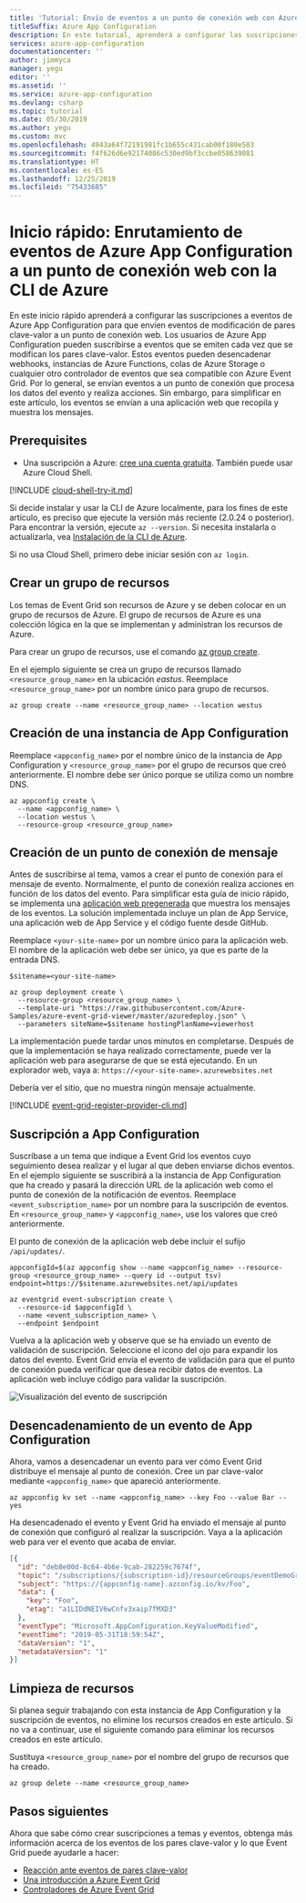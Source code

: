 ```yaml
---
title: 'Tutorial: Envío de eventos a un punto de conexión web con Azure App Configuration'
titleSuffix: Azure App Configuration
description: En este tutorial, aprenderá a configurar las suscripciones a eventos de Azure App Configuration para que envíen eventos de modificación de pares clave-valor a un punto de conexión web.
services: azure-app-configuration
documentationcenter: ''
author: jimmyca
manager: yegu
editor: ''
ms.assetid: ''
ms.service: azure-app-configuration
ms.devlang: csharp
ms.topic: tutorial
ms.date: 05/30/2019
ms.author: yegu
ms.custom: mvc
ms.openlocfilehash: 4943a64f72191981fc1b655c431cab00f180e503
ms.sourcegitcommit: f4f626d6e92174086c530ed9bf3ccbe058639081
ms.translationtype: HT
ms.contentlocale: es-ES
ms.lasthandoff: 12/25/2019
ms.locfileid: "75433685"
---
```

# <a name="quickstart-route-azure-app-configuration-events-to-a-web-endpoint-with-azure-cli"></a>Inicio rápido: Enrutamiento de eventos de Azure App Configuration a un punto de conexión web con la CLI de Azure

En este inicio rápido aprenderá a configurar las suscripciones a eventos de Azure App Configuration para que envíen eventos de modificación de pares clave-valor a un punto de conexión web. Los usuarios de Azure App Configuration pueden suscribirse a eventos que se emiten cada vez que se modifican los pares clave-valor. Estos eventos pueden desencadenar webhooks, instancias de Azure Functions, colas de Azure Storage o cualquier otro controlador de eventos que sea compatible con Azure Event Grid. Por lo general, se envían eventos a un punto de conexión que procesa los datos del evento y realiza acciones. Sin embargo, para simplificar en este artículo, los eventos se envían a una aplicación web que recopila y muestra los mensajes.

## <a name="prerequisites"></a>Prerequisites

- Una suscripción a Azure: [cree una cuenta gratuita](https://azure.microsoft.com/free/). También puede usar Azure Cloud Shell.

[!INCLUDE [cloud-shell-try-it.md](../../includes/cloud-shell-try-it.md)]

Si decide instalar y usar la CLI de Azure localmente, para los fines de este artículo, es preciso que ejecute la versión más reciente (2.0.24 o posterior). Para encontrar la versión, ejecute `az --version`. Si necesita instalarla o actualizarla, vea [Instalación de la CLI de Azure](/cli/azure/install-azure-cli).

Si no usa Cloud Shell, primero debe iniciar sesión con `az login`.

## <a name="create-a-resource-group"></a>Crear un grupo de recursos

Los temas de Event Grid son recursos de Azure y se deben colocar en un grupo de recursos de Azure. El grupo de recursos de Azure es una colección lógica en la que se implementan y administran los recursos de Azure.

Para crear un grupo de recursos, use el comando [az group create](/cli/azure/group). 

En el ejemplo siguiente se crea un grupo de recursos llamado `<resource_group_name>` en la ubicación *eastus*.  Reemplace `<resource_group_name>` por un nombre único para grupo de recursos.

```azurecli-interactive
az group create --name <resource_group_name> --location westus
```

## <a name="create-an-app-configuration"></a>Creación de una instancia de App Configuration

Reemplace `<appconfig_name>` por el nombre único de la instancia de App Configuration y `<resource_group_name>` por el grupo de recursos que creó anteriormente. El nombre debe ser único porque se utiliza como un nombre DNS.

```azurecli-interactive
az appconfig create \
  --name <appconfig_name> \
  --location westus \
  --resource-group <resource_group_name>
```

## <a name="create-a-message-endpoint"></a>Creación de un punto de conexión de mensaje

Antes de suscribirse al tema, vamos a crear el punto de conexión para el mensaje de evento. Normalmente, el punto de conexión realiza acciones en función de los datos del evento. Para simplificar esta guía de inicio rápido, se implementa una [aplicación web pregenerada](https://github.com/Azure-Samples/azure-event-grid-viewer) que muestra los mensajes de los eventos. La solución implementada incluye un plan de App Service, una aplicación web de App Service y el código fuente desde GitHub.

Reemplace `<your-site-name>` por un nombre único para la aplicación web. El nombre de la aplicación web debe ser único, ya que es parte de la entrada DNS.

```azurecli-interactive
$sitename=<your-site-name>

az group deployment create \
  --resource-group <resource_group_name> \
  --template-uri "https://raw.githubusercontent.com/Azure-Samples/azure-event-grid-viewer/master/azuredeploy.json" \
  --parameters siteName=$sitename hostingPlanName=viewerhost
```

La implementación puede tardar unos minutos en completarse. Después de que la implementación se haya realizado correctamente, puede ver la aplicación web para asegurarse de que se está ejecutando. En un explorador web, vaya a: `https://<your-site-name>.azurewebsites.net`

Debería ver el sitio, que no muestra ningún mensaje actualmente.

[!INCLUDE [event-grid-register-provider-cli.md](../../includes/event-grid-register-provider-cli.md)]

## <a name="subscribe-to-your-app-configuration"></a>Suscripción a App Configuration

Suscríbase a un tema que indique a Event Grid los eventos cuyo seguimiento desea realizar y el lugar al que deben enviarse dichos eventos. En el ejemplo siguiente se suscribirá a la instancia de App Configuration que ha creado y pasará la dirección URL de la aplicación web como el punto de conexión de la notificación de eventos. Reemplace `<event_subscription_name>` por un nombre para la suscripción de eventos. En `<resource_group_name>` y `<appconfig_name>`, use los valores que creó anteriormente.

El punto de conexión de la aplicación web debe incluir el sufijo `/api/updates/`.

```azurecli-interactive
appconfigId=$(az appconfig show --name <appconfig_name> --resource-group <resource_group_name> --query id --output tsv)
endpoint=https://$sitename.azurewebsites.net/api/updates

az eventgrid event-subscription create \
  --resource-id $appconfigId \
  --name <event_subscription_name> \
  --endpoint $endpoint
```

Vuelva a la aplicación web y observe que se ha enviado un evento de validación de suscripción. Seleccione el icono del ojo para expandir los datos del evento. Event Grid envía el evento de validación para que el punto de conexión pueda verificar que desea recibir datos de eventos. La aplicación web incluye código para validar la suscripción.

![Visualización del evento de suscripción](./media/quickstarts/event-grid/view-subscription-event.png)

## <a name="trigger-an-app-configuration-event"></a>Desencadenamiento de un evento de App Configuration

Ahora, vamos a desencadenar un evento para ver cómo Event Grid distribuye el mensaje al punto de conexión. Cree un par clave-valor mediante `<appconfig_name>` que apareció anteriormente.

```azurecli-interactive
az appconfig kv set --name <appconfig_name> --key Foo --value Bar --yes
```

Ha desencadenado el evento y Event Grid ha enviado el mensaje al punto de conexión que configuró al realizar la suscripción. Vaya a la aplicación web para ver el evento que acaba de enviar.

```json
[{
  "id": "deb8e00d-8c64-4b6e-9cab-282259c7674f",
  "topic": "/subscriptions/{subscription-id}/resourceGroups/eventDemoGroup/providers/microsoft.appconfiguration/configurationstores/{appconfig-name}",
  "subject": "https://{appconfig-name}.azconfig.io/kv/Foo",
  "data": {
    "key": "Foo",
    "etag": "a1LIDdNEIV6wCnfv3xaip7fMXD3"
  },
  "eventType": "Microsoft.AppConfiguration.KeyValueModified",
  "eventTime": "2019-05-31T18:59:54Z",
  "dataVersion": "1",
  "metadataVersion": "1"
}]

```

## <a name="clean-up-resources"></a>Limpieza de recursos
Si planea seguir trabajando con esta instancia de App Configuration y la suscripción de eventos, no elimine los recursos creados en este artículo. Si no va a continuar, use el siguiente comando para eliminar los recursos creados en este artículo.

Sustituya `<resource_group_name>` por el nombre del grupo de recursos que ha creado.

```azurecli-interactive
az group delete --name <resource_group_name>
```

## <a name="next-steps"></a>Pasos siguientes

Ahora que sabe cómo crear suscripciones a temas y eventos, obtenga más información acerca de los eventos de los pares clave-valor y lo que Event Grid puede ayudarle a hacer:

- [Reacción ante eventos de pares clave-valor](concept-app-configuration-event.md)
- [Una introducción a Azure Event Grid](../event-grid/overview.md)
- [Controladores de Azure Event Grid](../event-grid/event-handlers.md)
